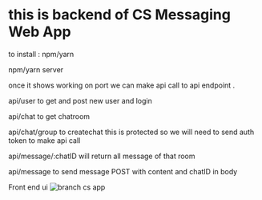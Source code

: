 # this is backend of CS Messaging Web App 

to install :
npm/yarn 

npm/yarn server

once it shows working on port we can make api call to api endpoint .

api/user to get and post new user and login 

api/chat to get chatroom 

api/chat/group to createchat this is protected so we will need to send auth token to make api call 

api/message/:chatID will return all message of that room 

api/message to send message POST with content and chatID in body

Front end ui
![branch cs app](https://user-images.githubusercontent.com/64638825/204248323-ea8f8ebc-d24d-4d46-8126-e2f45ae7d82c.png)
